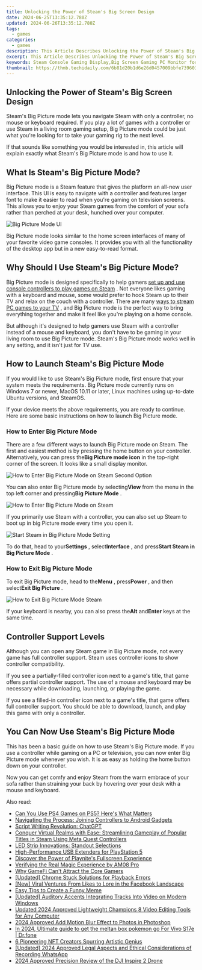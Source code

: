 ```yaml
---
title: Unlocking the Power of Steam's Big Screen Design
date: 2024-06-25T13:35:12.780Z
updated: 2024-06-26T13:35:12.780Z
tags:
  - games
categories:
  - games
description: This Article Describes Unlocking the Power of Steam's Big Screen Design
excerpt: This Article Describes Unlocking the Power of Steam's Big Screen Design
keywords: Steam Console Gaming Display,Big Screen Gaming PC Monitor for Steam,High Definition Gaming Setups on Steam Platforms,Steam Big Screen Graphics Technology,Immersive Gaming Experience with Steam's Large Displays,Steam Console Monitor Upgrade for Enhanced Visuals,Gaming Performance Boost with Big Screen Design (Steam)
thumbnail: https://thmb.techidaily.com/6b81d20b1d6e26d0457009bbfe739603019d02e6b0e9205be931fb19bdb3ed9f.jpg
---
```


## Unlocking the Power of Steam's Big Screen Design

 Steam's Big Picture mode lets you navigate Steam with only a controller, no mouse or keyboard required. If you play a lot of games with a controller or use Steam in a living room gaming setup, Big Picture mode could be just what you're looking for to take your gaming rig to the next level.

 If that sounds like something you would be interested in, this article will explain exactly what Steam's Big Picture mode is and how to use it.

## What Is Steam's Big Picture Mode?

 Big Picture mode is a Steam feature that gives the platform an all-new user interface. This UI is easy to navigate with a controller and features larger font to make it easier to read when you're gaming on television screens. This allows you to enjoy your Steam games from the comfort of your sofa rather than perched at your desk, hunched over your computer.

![Big Picture Mode UI](https://static1.makeuseofimages.com/wordpress/wp-content/uploads/2023/08/big-picture-mode-settings.jpg)

 Big Picture mode looks similar to the home screen interfaces of many of your favorite video game consoles. It provides you with all the functionality of the desktop app but in a new easy-to-read format.

## Why Should I Use Steam's Big Picture Mode?

 Big Picture mode is designed specifically to help gamers [set up and use console controllers to play games on Steam](https://www.makeuseof.com/how-to-set-up-use-console-controllers-steam/) . Not everyone likes gaming with a keyboard and mouse, some would prefer to hook Steam up to their TV and relax on the couch with a controller. There are many [ways to stream PC games to your TV](https://www.makeuseof.com/tag/3-ways-to-stream-video-games-from-your-pc-to-your-main-tv/) , and Big Picture mode is the perfect way to bring everything together and make it feel like you're playing on a home console.

 But although it's designed to help gamers use Steam with a controller instead of a mouse and keyboard, you don't have to be gaming in your living room to use Big Picture mode. Steam's Big Picture mode works well in any setting, and it isn't just for TV use.

## How to Launch Steam's Big Picture Mode

 If you would like to use Steam's Big Picture mode, first ensure that your system meets the requirements. Big Picture mode currently runs on Windows 7 or newer, MacOS 10.11 or later, Linux machines using up-to-date Ubuntu versions, and SteamOS.

 If your device meets the above requirements, you are ready to continue. Here are some basic instructions on how to launch Big Picture mode.

### How to Enter Big Picture Mode

 There are a few different ways to launch Big Picture mode on Steam. The first and easiest method is by pressing the home button on your controller. Alternatively, you can press the**Big Picture mode icon** in the top-right corner of the screen. It looks like a small display monitor.

![How to Enter Big Picture Mode on Steam Second Option](https://static1.makeuseofimages.com/wordpress/wp-content/uploads/2023/08/how-to-enter-big-picture-mode-on-steam-second-option.jpg)

 You can also enter Big Picture mode by selecting**View** from the menu in the top left corner and pressing**Big Picture Mode** .

![How to Enter Big Picture Mode on Steam](https://static1.makeuseofimages.com/wordpress/wp-content/uploads/2023/08/how-to-enter-big-picture-mode-on-steam.jpg)

 If you primarily use Steam with a controller, you can also set up Steam to boot up in big Picture mode every time you open it.

![Start Steam in Big Picture Mode Setting](https://static1.makeuseofimages.com/wordpress/wp-content/uploads/2023/08/start-steam-in-big-picture-mode-setting.jpg)

 To do that, head to your**Settings** , select**Interface** , and press**Start Steam in Big Picture Mode** .

### How to Exit Big Picture Mode

 To exit Big Picture mode, head to the**Menu** , press**Power** , and then select**Exit Big Picture** .

![How to Exit Big Picture Mode Steam](https://static1.makeuseofimages.com/wordpress/wp-content/uploads/2023/08/how-to-exit-big-picture-mode-steam.jpg)

 If your keyboard is nearby, you can also press the**Alt** and**Enter** keys at the same time.

## Controller Support Levels

 Although you can open any Steam game in Big Picture mode, not every game has full controller support. Steam uses controller icons to show controller compatibility.

 If you see a partially-filled controller icon next to a game's title, that game offers partial controller support. The use of a mouse and keyboard may be necessary while downloading, launching, or playing the game.

 If you see a filled-in controller icon next to a game's title, that game offers full controller support. You should be able to download, launch, and play this game with only a controller.

## You Can Now Use Steam's Big Picture Mode

 This has been a basic guide on how to use Steam's Big Picture mode. If you use a controller while gaming on a PC or television, you can now enter Big Picture mode whenever you wish. It is as easy as holding the home button down on your controller.

 Now you can get comfy and enjoy Steam from the warm embrace of your sofa rather than straining your back by hovering over your desk with a mouse and keyboard.


<ins class="adsbygoogle"
     style="display:block"
     data-ad-format="autorelaxed"
     data-ad-client="ca-pub-7571918770474297"
     data-ad-slot="1223367746"></ins>



<ins class="adsbygoogle"
     style="display:block"
     data-ad-client="ca-pub-7571918770474297"
     data-ad-slot="8358498916"
     data-ad-format="auto"
     data-full-width-responsive="true"></ins>

<span class="atpl-alsoreadstyle">Also read:</span>
<div><ul>
<li><a href="https://games-able.techidaily.com/can-you-use-ps4-games-on-ps5-heres-what-matters/"><u>Can You Use PS4 Games on PS5? Here's What Matters</u></a></li>
<li><a href="https://games-able.techidaily.com/navigating-the-process-joining-controllers-to-android-gadgets/"><u>Navigating the Process: Joining Controllers to Android Gadgets</u></a></li>
<li><a href="https://games-able.techidaily.com/script-writing-revolution-chatgpt/"><u>Script Writing Revolution: ChatGPT</u></a></li>
<li><a href="https://games-able.techidaily.com/conquer-virtual-realms-with-ease-streamlining-gameplay-of-popular-titles-in-steam-using-meta-quest-controllers/"><u>Conquer Virtual Realms with Ease: Streamlining Gameplay of Popular Titles in Steam Using Meta Quest Controllers</u></a></li>
<li><a href="https://games-able.techidaily.com/led-strip-innovations-standout-selections/"><u>LED Strip Innovations: Standout Selections</u></a></li>
<li><a href="https://games-able.techidaily.com/high-performance-usb-extenders-for-playstation-5/"><u>High-Performance USB Extenders for PlayStation 5</u></a></li>
<li><a href="https://games-able.techidaily.com/discover-the-power-of-playnites-fullscreen-experience/"><u>Discover the Power of Playnite's Fullscreen Experience</u></a></li>
<li><a href="https://games-able.techidaily.com/verifying-the-real-magic-experience-by-am08-pro/"><u>Verifying the Real Magic Experience by AM08 Pro</u></a></li>
<li><a href="https://games-able.techidaily.com/why-gamefi-cant-attract-the-core-gamers/"><u>Why GameFi Can't Attract the Core Gamers</u></a></li>
<li><a href="https://facebook-video-recording.techidaily.com/updated-chrome-stuck-solutions-for-playback-errors/"><u>[Updated] Chrome Stuck  Solutions for Playback Errors</u></a></li>
<li><a href="https://facebook-video-recording.techidaily.com/new-viral-ventures-from-likes-to-lore-in-the-facebook-landscape/"><u>[New] Viral Ventures  From Likes to Lore in the Facebook Landscape</u></a></li>
<li><a href="https://extra-hints.techidaily.com/easy-tips-to-create-a-funny-meme/"><u>Easy Tips to Create a Funny Meme</u></a></li>
<li><a href="https://extra-information.techidaily.com/updated-auditory-accents-integrating-tracks-into-video-on-modern-windows/"><u>[Updated] Auditory Accents  Integrating Tracks Into Video on Modern Windows</u></a></li>
<li><a href="https://ai-driven-video-production.techidaily.com/updated-2024-approved-lightweight-champions-8-video-editing-tools-for-any-computer/"><u>Updated 2024 Approved Lightweight Champions 8 Video Editing Tools for Any Computer</u></a></li>
<li><a href="https://extra-skills.techidaily.com/2024-approved-add-motion-blur-effect-to-photos-in-photoshop/"><u>2024 Approved  Add Motion Blur Effect to Photos in Photoshop</u></a></li>
<li><a href="https://change-location.techidaily.com/in-2024-ultimate-guide-to-get-the-meltan-box-pokemon-go-for-vivo-s17e-drfone-by-drfone-virtual-android/"><u>In 2024, Ultimate guide to get the meltan box pokemon go For Vivo S17e | Dr.fone</u></a></li>
<li><a href="https://extra-hints.techidaily.com/6-pioneering-nft-creators-spurring-artistic-genius/"><u>6 Pioneering NFT Creators Spurring Artistic Genius</u></a></li>
<li><a href="https://on-screen-recording.techidaily.com/updated-2024-approved-legal-aspects-and-ethical-considerations-of-recording-whatsapp/"><u>[Updated] 2024 Approved  Legal Aspects and Ethical Considerations of Recording WhatsApp</u></a></li>
<li><a href="https://extra-approaches.techidaily.com/2024-approved-precision-review-of-the-dji-inspire-2-drone/"><u>2024 Approved  Precision Review of the DJI Inspire 2 Drone</u></a></li>
</ul></div>
